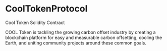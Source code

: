 # CoolTokenProtocol
Cool Token Solidity Contract

COOL Token is tackling the growing carbon offset industry by creating a blockchain platform for easy and measurable carbon offsetting, cooling the Earth, and uniting community projects around these common goals.
